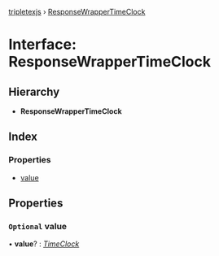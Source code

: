 [tripletexjs](../README.md) › [ResponseWrapperTimeClock](responsewrappertimeclock.md)

# Interface: ResponseWrapperTimeClock

## Hierarchy

* **ResponseWrapperTimeClock**

## Index

### Properties

* [value](responsewrappertimeclock.md#optional-value)

## Properties

### `Optional` value

• **value**? : *[TimeClock](timeclock.md)*
